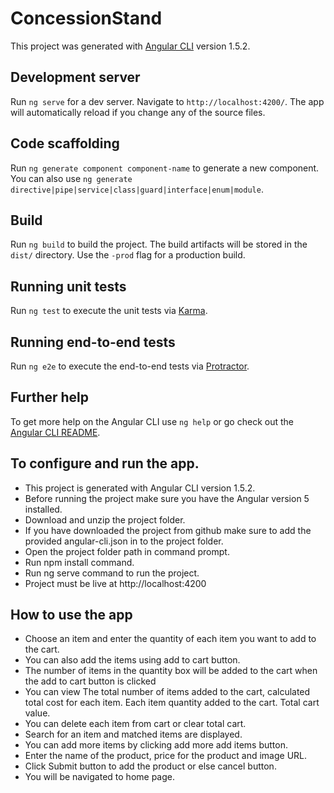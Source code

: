 # ConcessionStand

This project was generated with [Angular CLI](https://github.com/angular/angular-cli) version 1.5.2.

## Development server

Run `ng serve` for a dev server. Navigate to `http://localhost:4200/`. The app will automatically reload if you change any of the source files.

## Code scaffolding

Run `ng generate component component-name` to generate a new component. You can also use `ng generate directive|pipe|service|class|guard|interface|enum|module`.

## Build

Run `ng build` to build the project. The build artifacts will be stored in the `dist/` directory. Use the `-prod` flag for a production build.

## Running unit tests

Run `ng test` to execute the unit tests via [Karma](https://karma-runner.github.io).

## Running end-to-end tests

Run `ng e2e` to execute the end-to-end tests via [Protractor](http://www.protractortest.org/).

## Further help

To get more help on the Angular CLI use `ng help` or go check out the [Angular CLI README](https://github.com/angular/angular-cli/blob/master/README.md).

## To configure and run the app.
-	This project is generated with Angular CLI version 1.5.2.
-	Before running the project make sure you have the Angular version 5 installed.
-	Download and unzip the project folder.
-	If you have downloaded the project from github make sure to add the provided angular-cli.json in to the project folder.
-	Open the project folder path in command prompt.
-	Run npm install command.
-	Run ng serve command to run the project.
-	Project must be live at http://localhost:4200

## How to use the app
-	Choose an item and enter the quantity of each item you want to add to the cart.
-	You can also add the items using add to cart button.
-	The number of items in the quantity box will be added to the cart when the add to cart button is clicked
-	You can view
    The total number of items added to the cart, 
    calculated total cost for each item.
    Each item quantity added to the cart.
    Total cart value.
-	You can delete each item from cart or clear total cart.
-	Search for an item and matched items are displayed.
-	You can add more items by clicking add more add items button.
-	Enter the name of the product, price for the product and image URL.
-	Click Submit button to add the product or else cancel button.
-	You will be navigated to home page.


